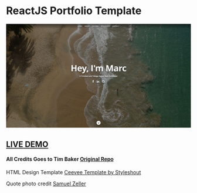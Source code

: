 # ReactJS Portfolio Template     

![ReactJS Resume Website Template](resume-screenshot.png?raw=true "ReactJS Resume Website Template")

## <a href="https://gallant-jang-a2946b.netlify.app/">LIVE DEMO</a>

#### All Credits Goes to Tim Baker <a href='https://github.com/tbakerx/react-resume-template'>Original Repo</a>

HTML Design Template
<a href="https://www.styleshout.com/free-templates/ceevee/">Ceevee Template by Styleshout</a>

Quote photo credit
<a href="https://unsplash.com/@samuelzeller?utm_medium=referral&amp;utm_campaign=photographer-credit&amp;utm_content=creditBadge">Samuel Zeller</a>
